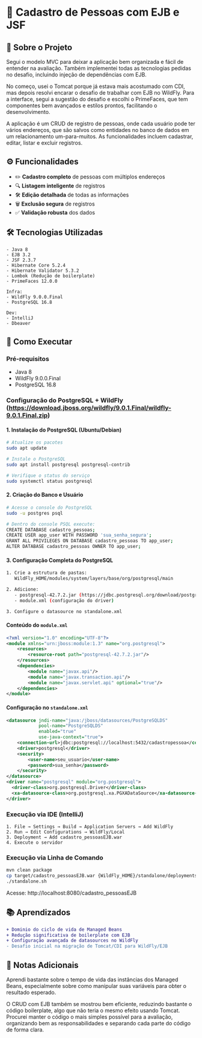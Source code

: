 # 🚀 Cadastro de Pessoas com EJB e JSF

## 📌 Sobre o Projeto
Segui o modelo MVC para deixar a aplicação bem organizada e fácil de entender na avaliação. Também implementei todas as tecnologias pedidas no desafio, incluindo injeção de dependências com EJB.

No começo, usei o Tomcat porque já estava mais acostumado com CDI, mas depois resolvi encarar o desafio de trabalhar com EJB no WildFly. Para a interface, segui a sugestão do desafio e escolhi o 
PrimeFaces, que tem componentes bem avançados e estilos prontos, facilitando o desenvolvimento.

A aplicação é um CRUD de registro de pessoas, onde cada usuário pode ter vários endereços, que são salvos como entidades no banco de dados em um relacionamento um-para-muitos. As funcionalidades 
incluem cadastrar, editar, listar e excluir registros.

## ⚙️ Funcionalidades
- ✏️ **Cadastro completo** de pessoas com múltiplos endereços
- 🔍 **Listagem inteligente** de registros
- 🛠️ **Edição detalhada** de todas as informações
- 🗑️ **Exclusão segura** de registros
- ✅ **Validação robusta** dos dados

## 🛠️ Tecnologias Utilizadas

```
- Java 8
- EJB 3.2
- JSF 2.3.7 
- Hibernate Core 5.2.4
- Hibernate Validator 5.3.2
- Lombok (Redução de boilerplate)
- PrimeFaces 12.0.0

Infra:
- WildFly 9.0.0.Final
- PostgreSQL 16.8

Dev:
- IntelliJ
- Dbeaver
```

## 🚀 Como Executar

### Pré-requisitos
- Java 8
- WildFly 9.0.0.Final
- PostgreSQL 16.8

### Configuração do PostgreSQL + WildFly (https://download.jboss.org/wildfly/9.0.1.Final/wildfly-9.0.1.Final.zip)

#### 1. Instalação do PostgreSQL (Ubuntu/Debian)
```bash
# Atualize os pacotes
sudo apt update

# Instale o PostgreSQL
sudo apt install postgresql postgresql-contrib

# Verifique o status do serviço
sudo systemctl status postgresql
```

#### 2. Criação do Banco e Usuário
```bash
# Acesse o console do PostgreSQL
sudo -u postgres psql

# Dentro do console PSQL execute:
CREATE DATABASE cadastro_pessoas;
CREATE USER app_user WITH PASSWORD 'sua_senha_segura';
GRANT ALL PRIVILEGES ON DATABASE cadastro_pessoas TO app_user;
ALTER DATABASE cadastro_pessoas OWNER TO app_user;
```

#### 3. Configuração Completa do PostgreSQL

```bash
1. Crie a estrutura de pastas:
   WildFly_HOME/modules/system/layers/base/org/postgresql/main

2. Adicione:
   - postgresql-42.7.2.jar (https://jdbc.postgresql.org/download/postgresql-42.7.2.jar)
   - module.xml (configuração do driver)

3. Configure o datasource no standalone.xml
```

#### Conteúdo do `module.xml`
```xml
<?xml version="1.0" encoding="UTF-8"?>
<module xmlns="urn:jboss:module:1.3" name="org.postgresql">
    <resources>
        <resource-root path="postgresql-42.7.2.jar"/>
    </resources>
    <dependencies>
        <module name="javax.api"/>
        <module name="javax.transaction.api"/>
        <module name="javax.servlet.api" optional="true"/>
    </dependencies>
</module>
```

#### Configuração no `standalone.xml`
```xml
<datasource jndi-name="java:/jboss/datasources/PostgreSQLDS" 
            pool-name="PostgreSQLDS" 
            enabled="true" 
            use-java-context="true">
    <connection-url>jdbc:postgresql://localhost:5432/cadastropessoa</connection-url>
    <driver>postgresql</driver>
    <security>
        <user-name>seu_usuario</user-name>
        <password>sua_senha</password>
    </security>
</datasource>
<driver name="postgresql" module="org.postgresql">
  <driver-class>org.postgresql.Driver</driver-class>
  <xa-datasource-class>org.postgresql.xa.PGXADataSource</xa-datasource-class>
</driver>
```

### Execução via IDE (IntelliJ)

```text
1. File → Settings → Build → Application Servers → Add WildFly
2. Run → Edit Configurations → WildFly/Local
3. Deployment → Add cadastro_pessoasEJB.war
4. Execute o servidor
```

### Execução via Linha de Comando

```bash
mvn clean package
cp target/cadastro_pessoasEJB.war {WildFly_HOME}/standalone/deployments/
./standalone.sh
```

Acesse: http://localhost:8080/cadastro_pessoasEJB

## 📚 Aprendizados

```diff
+ Dominio do ciclo de vida de Managed Beans
+ Redução significativa de boilerplate com EJB
+ Configuração avançada de datasources no WildFly
- Desafio inicial na migração de Tomcat/CDI para WildFly/EJB
```

## 📝 Notas Adicionais

Aprendi bastante sobre o tempo de vida das instâncias dos Managed Beans, especialmente sobre como manipular suas variáveis para obter o resultado esperado.

O CRUD com EJB também se mostrou bem eficiente, reduzindo bastante o código boilerplate, algo que não teria o mesmo efeito usando Tomcat. Procurei 
manter o código o mais simples possível para a avaliação, organizando bem as responsabilidades e separando cada parte do código de forma clara.
